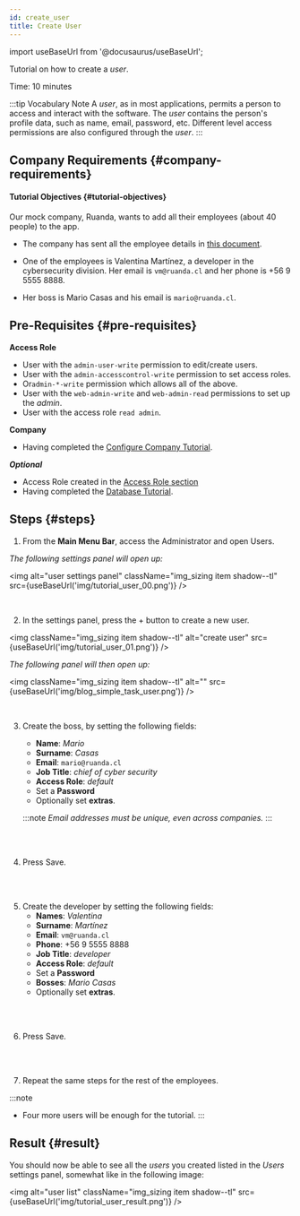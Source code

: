 ```yaml
---
id: create_user
title: Create User
---
```

import useBaseUrl from '@docusaurus/useBaseUrl'; 

Tutorial on how to create a _user_.

Time: 10 minutes

:::tip Vocabulary Note
A _user_, as in most applications, permits a person to access and interact with the software. The _user_ contains the person's profile data, such as name, email, password, etc. Different level access permissions are also configured through the _user_.
:::

## Company Requirements {#company-requirements}
#### Tutorial Objectives {#tutorial-objectives}

Our mock company, Ruanda, wants to add all their employees (about 40 people) to the app. 

+ The company has sent all the employee details in [this document](https://docs.google.com/spreadsheets/d/1UC_W706m5_8TYogK29y8HU7_HqA_Jx2slZQJC5bBWS4/edit?usp=sharing). 
 

+ One of the employees is Valentina Martínez, a developer in the cybersecurity division. Her email is `vm@ruanda.cl` and her phone is +56 9 5555 8888.
+ Her boss is Mario Casas and his email is `mario@ruanda.cl`.

## Pre-Requisites {#pre-requisites}
**Access Role**
* User with the `admin-user-write` permission to edit/create users.
* User with the `admin-accesscontrol-write` permission to set access roles.
* Or`admin-*-write` permission which allows all of the above.
* User with the `web-admin-write` and `web-admin-read` permissions to set up the _admin_.
* User with the access role `read admin`.

**Company**
* Having completed the [Configure Company Tutorial](/docs/tutorials/basic/configure_company).

***Optional***
* Access Role created in the [Access Role section](/docs/documentation/admin/admin_accessrole)
* Having completed the [Database Tutorial](/docs/tutorials/basic/create_database).

## Steps {#steps}

<div className="alert alert--secondary">

1. From the **Main Menu Bar**, access the <span className="badge badge--primary">Administrator</span> and open <span className="badge badge--primary">Users</span>.

  _The following settings panel will open up:_

<img alt="user settings panel" className="img_sizing item shadow--tl" src={useBaseUrl('img/tutorial_user_00.png')} />
<br/>

</div>
<br/>

<div className="alert alert--secondary">

2. In the settings panel, press the <span className="badge badge--primary">+</span> button to create a new user.

<img className="img_sizing item shadow--tl" alt="create user" src={useBaseUrl('img/tutorial_user_01.png')} /> 
<br/>

_The following panel will then open up:_

 <img className="img_sizing item shadow--tl" alt="" src={useBaseUrl('img/blog_simple_task_user.png')} />
<br/>

</div>
<br/>

<div className="alert alert--secondary">

3. Create the boss, by setting the following fields:
    * **Name**: *Mario*
    * **Surname**: *Casas*
    * **Email**:  `mario@ruanda.cl`
    * **Job Title**: *chief of cyber security*
    * **Access Role**: *default*
    * Set a **Password**
    * Optionally set **extras**.
    
    :::note 
    _Email addresses must be unique, even across companies._
    :::

</div>
<br></br>

<div className="alert alert--secondary">

4. Press <span className="badge badge--primary">Save</span>.

</div>
<br></br>

<div className="alert alert--secondary">

5. Create the developer by setting the following fields:
    * **Names**: *Valentina*
    * **Surname**: *Martínez*
    * **Email**:  `vm@ruanda.cl`
    * **Phone**: +56 9 5555 8888
    * **Job Title**: *developer*
    * **Access Role**: *default*
    * Set a **Password**
    * **Bosses**: *Mario Casas*
    * Optionally set **extras**.

</div>
<br></br>

<div className="alert alert--secondary">

6. Press <span className="badge badge--primary">Save</span>.

</div>
<br></br>

<div className="alert alert--secondary">

7. Repeat the same steps for the rest of the employees. 

:::note
- Four more users will be enough for the tutorial.
:::

</div>



## Result {#result}
You should now be able to see all the _users_ you created listed in the _Users_ settings panel, somewhat like in the following image:

<img alt="user list" className="img_sizing item shadow--tl" src={useBaseUrl('img/tutorial_user_result.png')} />